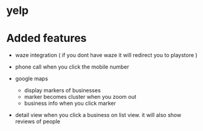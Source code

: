 # yelp

# Added features
 
- waze integration ( if you dont have waze it will redirect you to playstore )

- phone call when you click the mobile number

- google maps 
  - display markers of businesses
  - marker becomes cluster when you zoom out
  - business info when you click marker
  
- detail view when you click a business on list view. it will also show reviews of people
